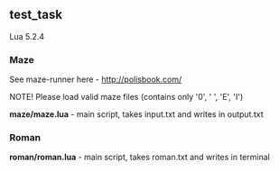 ## test_task
Lua 5.2.4<p>
### Maze
  See maze-runner here - http://polisbook.com/<p> 
    NOTE! Please load valid maze files (contains only '0', ' ', 'E', 'I')<p>
  <b>maze/maze.lua</b> - main script, takes input.txt and writes in output.txt <p>
### Roman
  <b>roman/roman.lua</b> - main script, takes roman.txt and writes in terminal
